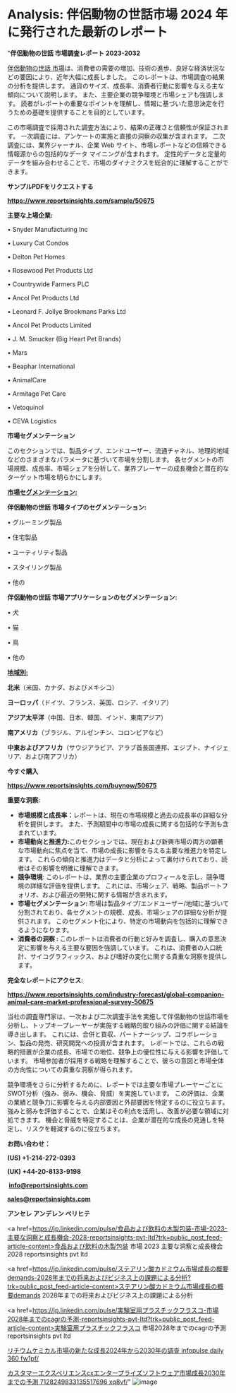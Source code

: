 # Analysis: 伴侶動物の世話市場 2024 年に発行された最新のレポート

"<strong>伴侶動物の世話 市場調査レポート 2023-2032</strong>

<a href=https://www.reportsinsights.com/sample/50675>伴侶動物の世話 市場</a>は、消費者の需要の増加、技術の進歩、良好な経済状況などの要因により、近年大幅に成長しました。 このレポートは、市場調査の結果の分析を提供します。 通貨のサイズ、成長率、消費者行動に影響を与える主な傾向について説明します。 また、主要企業の競争環境と市場シェアも強調します。 読者がレポートの重要なポイントを理解し、情報に基づいた意思決定を行うための基礎を提供することを目的としています。

この市場調査で採用された調査方法により、結果の正確さと信頼性が保証されます。 一次調査には、アンケートの実施と直接の洞察の収集が含まれます。 二次調査には、業界ジャーナル、企業 Web サイト、市場レポートなどの信頼できる情報源からの包括的なデータ マイニングが含まれます。 定性的データと定量的データを組み合わせることで、市場のダイナミクスを総合的に理解することができます。

<strong><b>サンプルPDFをリクエストする</b></strong>

<a href=https://www.reportsinsights.com/sample/50675><strong><u>https://www.reportsinsights.com/sample/50675</u></strong></a>

<strong>主要な上場企業:</strong>

• Snyder Manufacturing Inc

• Luxury Cat Condos

• Delton Pet Homes

• Rosewood Pet Products Ltd

• Countrywide Farmers PLC

• Ancol Pet Products Ltd

• Leonard F. Jollye Brookmans Parks Ltd

• Ancol Pet Products Limited

• J. M. Smucker (Big Heart Pet Brands)

• Mars

• Beaphar International

• AnimalCare

• Armitage Pet Care

• Vetoquinol

• CEVA Logistics

<strong>市場セグメンテーション</strong>

このセクションでは、製品タイプ、エンドユーザー、流通チャネル、地理的地域などのさまざまなパラメータに基づいて市場を分割します。 各セグメントの市場規模、成長率、市場シェアを分析して、業界プレーヤーの成長機会と潜在的なターゲット市場を明らかにします。

<strong><u>市場セグメンテーション</u></strong><strong><u>:</u></strong>

<strong>伴侶動物の世話 市場タイプのセグメンテーション:</strong>

• グルーミング製品

• 住宅製品

• ユーティリティ製品

• スタイリング製品

• 他の

<strong>伴侶動物の世話 市場アプリケーションのセグメンテーション:</strong>

• 犬

• 猫

• 鳥

• 他の

<strong><u>地域別</u></strong><strong><u>:</u></strong>

<strong>北米</strong>（米国、カナダ、およびメキシコ）

<strong>ヨーロッパ</strong>（ドイツ、フランス、英国、ロシア、イタリア）

<strong>アジア太平洋</strong>（中国、日本、韓国、インド、東南アジア）

<strong>南アメリカ</strong>（ブラジル、アルゼンチン、コロンビアなど）

<strong>中東およびアフリカ</strong>（サウジアラビア、アラブ首長国連邦、エジプト、ナイジェリア、および南アフリカ）

<strong>今すぐ購入</strong>

<a href=https://www.reportsinsights.com/buynow/50675><strong><u>https://www.reportsinsights.com/buynow/50675</u></strong></a>

<strong>重要な洞察:</strong>
<ul>
  <li><strong>市場規模と成長率：</strong>レポートは、現在の市場規模と過去の成長率の詳細な分析を提供します。 また、予測期間中の市場の成長に関する包括的な予測も含まれています。</li>
  <li><strong>市場動向と推進力:</strong>このセクションでは、現在および新興市場の両方の顕著な市場動向に焦点を当て、市場の成長に影響を与える主要な推進力を特定します。 これらの傾向と推進力はデータと分析によって裏付けられており、読者はその影響を明確に理解できます。</li>
  <li><strong>競争環境</strong>: このレポートは、業界の主要企業のプロフィールを示し、競争環境の詳細な評価を提供します。 これには、市場シェア、戦略、製品ポートフォリオ、および最近の開発に関する情報が含まれます。</li>
  <li><strong>市場セグメンテーション: </strong>市場は製品タイプ/エンドユーザー/地域に基づいて分割されており、各セグメントの規模、成長、市場シェアの詳細な分析が提供されます。 このセグメント化により、特定の市場動向を包括的に理解できるようになります。</li>
  <li><strong>消費者の洞察 : </strong>このレポートは消費者の行動と好みを調査し、購入の意思決定に影響を与える主要な要因を強調しています。 これは、消費者の人口統計、サイコグラフィックス、および嗜好の変化に関する貴重な洞察を提供します。</li>
</ul>
<strong>完全なレポートにアクセス:</strong>

<a href=https://www.reportsinsights.com/industry-forecast/global-companion-animal-care-market-professional-survey-50675><strong><u><b>https://www.reportsinsights.com/industry-forecast/global-companion-animal-care-market-professional-survey-50675</b></u></strong></a>

当社の調査専門家は、一次および二次調査手法を実施して伴侶動物の世話市場を分析し、トップキープレーヤーが実施する戦略的取り組みの評価に関する結論を導き出します。 これには、合併と買収、パートナーシップ、コラボレーション、製品の発売、研究開発への投資が含まれます。 レポートでは、これらの戦略的措置が企業の成長、市場での地位、競争上の優位性に与える影響を評価しています。 市場参加者が採用する戦略を理解することで、彼らの意図と市場全体の方向性についての貴重な洞察が得られます。

競争環境をさらに分析するために、レポートでは主要な市場プレーヤーごとにSWOT分析（強み、弱み、機会、脅威）を実施しています。 この評価は、企業の業績と競争力に影響を与える内部要因と外部要因を特定するのに役立ちます。 強みと弱みを評価することで、企業はその利点を活用し、改善が必要な領域に対処できます。 機会と脅威を特定することは、企業が潜在的な成長の見通しを特定し、リスクを軽減するのに役立ちます。

<strong>お問い合わせ：</strong>

<strong>(US) +1-214-272-0393</strong>

<strong>(UK) +44-20-8133-9198</strong>

<strong> </strong><a href=info@reportsinsights.com><strong><u>info@reportsinsights.com</u></strong></a>

<a href=sales@reportsinsights.com><strong><u>sales@reportsinsights.com</u></strong></a>

<strong>アンセレ アンデレン ベリヒテ</strong>

<a href=https://jp.linkedin.com/pulse/食品および飲料の木製包装-市場-2023-主要な洞察と成長機会-2028-reportsinsights-pvt-ltd?trk=public_post_feed-article-content>食品および飲料の木製包装 市場 2023 主要な洞察と成長機会 2028 reportsinsights pvt ltd</a>

<a href=https://jp.linkedin.com/pulse/ステアリン酸カドミウム市場成長の概要demands-2028年までの将来およびビジネス上の課題による分析?trk=public_post_feed-article-content>ステアリン酸カドミウム市場成長の概要demands 2028年までの将来およびビジネス上の課題による分析</a>

<a href=https://jp.linkedin.com/pulse/実験室用プラスチックフラスコ-市場2028年までのcagrの予測-reportsinsights-pvt-ltd?trk=public_post_feed-article-content>実験室用プラスチックフラスコ 市場2028年までのcagrの予測 reportsinsights pvt ltd</a>

<a href=https://www.linkedin.com/pulse/リチウムケミカル市場の新たな成長2024年から2030年の調査-infopulse-daily-360-fw1pf/>リチウムケミカル市場の新たな成長2024年から2030年の調査 infopulse daily 360 fw1pf/</a>

<a href=https://www.linkedin.com/pulse/カスタマーエクスペリエンスcxエンタープライズソフトウェア市場成長2030年までの予測-7128249833135517696-xq8vf/>カスタマーエクスペリエンスcxエンタープライズソフトウェア市場成長2030年までの予測 7128249833135517696 xq8vf/</a>"
![image](https://github.com/gayatrid12/RIMarket/assets/158473851/1c04952e-b11c-4dbb-86b6-7268114bd6f8)
